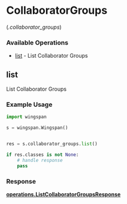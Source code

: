 # CollaboratorGroups
(*.collaborator_groups*)

### Available Operations

* [list](#list) - List Collaborator Groups

## list

List Collaborator Groups

### Example Usage

```python
import wingspan

s = wingspan.Wingspan()


res = s.collaborator_groups.list()

if res.classes is not None:
    # handle response
    pass
```


### Response

**[operations.ListCollaboratorGroupsResponse](../../models/operations/listcollaboratorgroupsresponse.md)**

